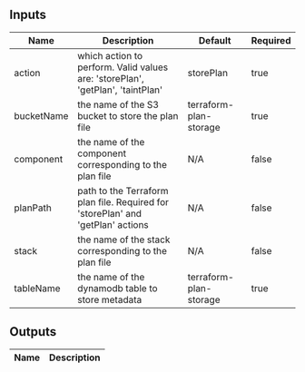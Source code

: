 <!-- markdownlint-disable -->

## Inputs

| Name | Description | Default | Required |
|------|-------------|---------|----------|
| action | which action to perform. Valid values are: 'storePlan', 'getPlan', 'taintPlan' | storePlan | true |
| bucketName | the name of the S3 bucket to store the plan file | terraform-plan-storage | true |
| component | the name of the component corresponding to the plan file | N/A | false |
| planPath | path to the Terraform plan file. Required for 'storePlan' and 'getPlan' actions | N/A | false |
| stack | the name of the stack corresponding to the plan file | N/A | false |
| tableName | the name of the dynamodb table to store metadata | terraform-plan-storage | true |


## Outputs

| Name | Description |
|------|-------------|
<!-- markdownlint-restore -->
